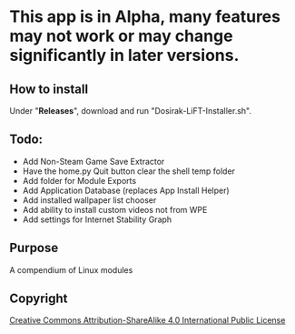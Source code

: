 # This app is in Alpha, many features may not work or may change significantly in later versions.

## How to install
Under "**Releases**", download and run "Dosirak-LiFT-Installer.sh".

## Todo:
- Add Non-Steam Game Save Extractor
- Have the home.py Quit button clear the shell temp folder
- Add folder for Module Exports
- Add Application Database (replaces App Install Helper)
- Add installed wallpaper list chooser
- Add ability to install custom videos not from WPE
- Add settings for Internet Stability Graph

## Purpose

A compendium of Linux modules


## Copyright

[Creative Commons Attribution-ShareAlike 4.0 International Public
License](https://creativecommons.org/licenses/by-sa/4.0/deed.en)
